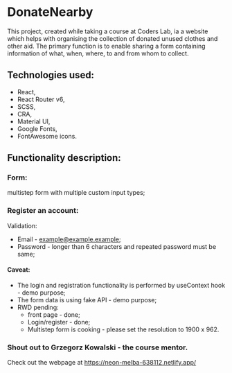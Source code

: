 # DonateNearby

This project, created while taking a course at Coders Lab, ia a website which helps with organising the collection of donated unused clothes and other aid. The primary function is to enable sharing a form containing information of what, when, where, to and from whom to collect.

## Technologies used:
* React, 
* React Router v6, 
* SCSS, 
* CRA, 
* Material UI, 
* Google Fonts, 
* FontAwesome icons.

## Functionality description:

### Form:
multistep form with multiple custom input types;

### Register an account:
Validation:
* Email - example@example.example;
* Password - longer than 6 characters and repeated password must be same;

#### Caveat:
* The login and registration functionality is performed by useContext hook - demo purpose;
* The form data is using fake API - demo purpose;
* RWD pending:
  * front page - done;
  * Login/register - done;
  * Multistep form is cooking - please set the resolution to 1900 x 962.


### Shout out to Grzegorz Kowalski - the course mentor.

Check out the webpage at https://neon-melba-638112.netlify.app/